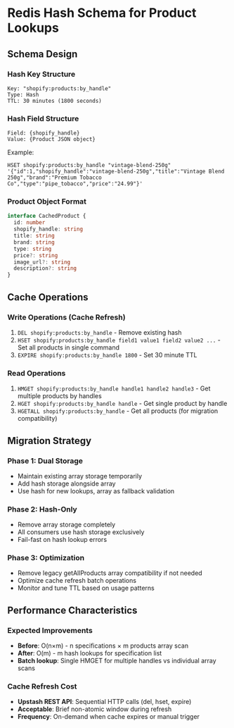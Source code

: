 # Redis Hash Schema for Product Lookups

## Schema Design

### Hash Key Structure
```
Key: "shopify:products:by_handle"
Type: Hash
TTL: 30 minutes (1800 seconds)
```

### Hash Field Structure
```
Field: {shopify_handle}
Value: {Product JSON object}
```

Example:
```redis
HSET shopify:products:by_handle "vintage-blend-250g" '{"id":1,"shopify_handle":"vintage-blend-250g","title":"Vintage Blend 250g","brand":"Premium Tobacco Co","type":"pipe_tobacco","price":"24.99"}'
```

### Product Object Format
```typescript
interface CachedProduct {
  id: number
  shopify_handle: string
  title: string
  brand: string
  type: string
  price?: string
  image_url?: string
  description?: string
}
```

## Cache Operations

### Write Operations (Cache Refresh)
1. `DEL shopify:products:by_handle` - Remove existing hash
2. `HSET shopify:products:by_handle field1 value1 field2 value2 ...` - Set all products in single command
3. `EXPIRE shopify:products:by_handle 1800` - Set 30 minute TTL

### Read Operations
1. `HMGET shopify:products:by_handle handle1 handle2 handle3` - Get multiple products by handles
2. `HGET shopify:products:by_handle handle` - Get single product by handle
3. `HGETALL shopify:products:by_handle` - Get all products (for migration compatibility)

## Migration Strategy

### Phase 1: Dual Storage
- Maintain existing array storage temporarily
- Add hash storage alongside array
- Use hash for new lookups, array as fallback validation

### Phase 2: Hash-Only
- Remove array storage completely
- All consumers use hash storage exclusively
- Fail-fast on hash lookup errors

### Phase 3: Optimization
- Remove legacy getAllProducts array compatibility if not needed
- Optimize cache refresh batch operations
- Monitor and tune TTL based on usage patterns

## Performance Characteristics

### Expected Improvements
- **Before**: O(n×m) - n specifications × m products array scan
- **After**: O(m) - m hash lookups for specification list
- **Batch lookup**: Single HMGET for multiple handles vs individual array scans

### Cache Refresh Cost
- **Upstash REST API**: Sequential HTTP calls (del, hset, expire)
- **Acceptable**: Brief non-atomic window during refresh
- **Frequency**: On-demand when cache expires or manual trigger
